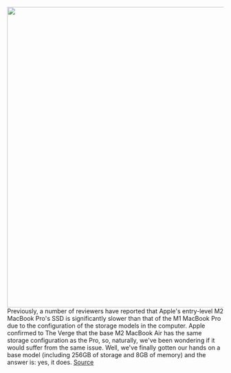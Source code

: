 <img src='https://cdn.vox-cdn.com/thumbor/Y8724DKwALWuYhZCJLnrz58dR_k=/0x0:2040x1360/1200x800/filters:focal(857x517:1183x843)/cdn.vox-cdn.com/uploads/chorus_image/image/71123273/bfarsace_190101_5333_0009.0.jpg' width='700px' /><br/>
Previously, a number of reviewers have reported that Apple's entry-level M2 MacBook Pro's SSD is significantly slower than that of the M1 MacBook Pro due to the configuration of the storage models in the computer. Apple confirmed to The Verge that the base M2 MacBook Air has the same storage configuration as the Pro, so, naturally, we've been wondering if it would suffer from the same issue. Well, we've finally gotten our hands on a base model (including 256GB of storage and 8GB of memory) and the answer is: yes, it does.
<a href='https://www.theverge.com/23220299/apple-macbook-air-m2-slow-ssd-read-write-speeds-testing-benchmark'> Source <a/>